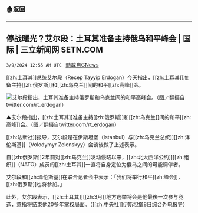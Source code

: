 ###  [:house:返回](README.md)
---


## 停战曙光？艾尔段：土耳其准备主持俄乌和平峰会 | 国际 | 三立新闻网  SETN.COM
`3/9/2024 12:55 AM UTC ` [轉載自GNews](https://gnews.org/articles/2378640)

[[zh:土耳其]]总统艾尔段（Recep Tayyip Erdogan）今天指出，[[zh:土耳其]]准备主持[[zh:俄罗斯]]和[[zh:乌克兰]]间的和平[[zh:高峰]]会。

![艾尔段指出，土耳其准备主持俄罗斯和乌克兰间的和平高峰会。（图／翻摄自twitter.com/rt_erdogan）](https://attach.setn.com/newsimages/2022/06/10/3686637-PH.jpg "艾尔段指出，土耳其准备主持俄罗斯和乌克兰间的和平高峰会。（图／翻摄自twitter.com/rt_erdogan）")

▲艾尔段指出，[[zh:土耳其]]准备主持[[zh:俄罗斯]]和[[zh:乌克兰]]间的和平[[zh:高峰]]会。（图／翻摄自twitter.com/rt_erdogan）

[[zh:法新社]]报导，艾尔段是在伊斯坦堡（Istanbul）与[[zh:乌克兰总统]][[zh:泽伦斯基]]（Volodymyr Zelenskyy）会谈後做了上述表示。

自[[zh:俄罗斯]]2年前对[[zh:乌克兰]]发动侵略以来，[[zh:北大西洋公约]][[zh:组织]]（NATO）成员的[[zh:土耳其]]一直将自身定位为俄乌之间的可能调停者。

艾尔段和[[zh:泽伦斯基]]在联合记者会中表示：「我们将举行和平[[zh:峰会]]，[[zh:俄罗斯]]也将参加。」

此外，艾尔段表示，[[zh:土耳其]][[zh:3月]]地方选举将会是他最後一次参与竞选，意指将结束他20多年掌权局面。（[[zh:中央社]]伊斯坦堡8日综合外电报导）
